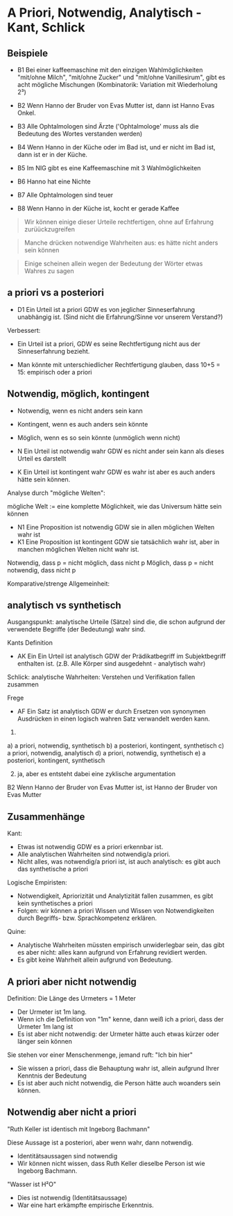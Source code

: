 # A Priori, Notwendig, Analytisch - Kant, Schlick

## Beispiele

* B1 Bei einer kaffeemaschine mit den einzigen Wahlmöglichkeiten "mit/ohne Milch", "mit/ohne Zucker" und "mit/ohne Vanillesirum", gibt es acht mögliche Mischungen (Kombinatorik: Variation mit Wiederholung 2³)

* B2 Wenn Hanno der Bruder von Evas Mutter ist, dann ist Hanno Evas Onkel.

* B3 Alle Ophtalmologen sind Ärzte ('Ophtalmologe' muss als die Bedeutung des Wortes verstanden werden)

* B4 Wenn Hanno in der Küche oder im Bad ist, und er nicht im Bad ist, dann ist er in der Küche.

* B5 Im NIG gibt es eine Kaffeemaschine mit 3 Wahlmöglichkeiten

* B6 Hanno hat eine Nichte

* B7 Alle Ophtalmologen sind teuer

* B8 Wenn Hanno in der Küche ist, kocht er gerade Kaffee

> Wir können einige dieser Urteile rechtfertigen, ohne auf Erfahrung zurüückzugreifen

> Manche drücken notwendige Wahrheiten aus: es hätte nicht anders sein können

> Einige scheinen allein wegen der Bedeutung der Wörter etwas Wahres zu sagen

## a priori vs a posteriori

* D1 Ein Urteil ist a priori GDW es von jeglicher Sinneserfahrung unabhängig ist. (Sind nicht die Erfahrung/Sinne vor unserem Verstand?)

Verbessert:

* Ein Urteil ist a priori, GDW es seine Rechtfertigung nicht aus der Sinneserfahrung bezieht.

* Man könnte mit unterschiedlicher Rechtfertigung glauben, dass 10+5 = 15: empirisch oder a priori

## Notwendig, möglich, kontingent

* Notwendig, wenn es nicht anders sein kann
* Kontingent, wenn es auch anders sein könnte
* Möglich, wenn es so sein könnte (unmöglich wenn nicht)

* N Ein Urteil ist notwendig wahr GDW es nicht ander sein kann als dieses Urteil es darstellt
* K Ein Urteil ist kontingent wahr GDW es wahr ist aber es auch anders hätte sein können.

Analyse durch "mögliche Welten":

mögliche Welt := eine komplette Möglichkeit, wie das Universum hätte sein können

* N1 Eine Proposition ist notwendig GDW sie in allen möglichen Welten wahr ist
* K1 Eine Proposition ist kontingent GDW sie tatsächlich wahr ist, aber in manchen möglichen Welten nicht wahr ist.

Notwendig, dass p = nicht möglich, dass nicht p
Möglich, dass p = nicht notwendig, dass nicht p

Komparative/strenge Allgemeinheit:


## analytisch vs synthetisch

Ausgangspunkt: analytische Urteile (Sätze) sind die, die schon aufgrund der verwendete Begriffe (der Bedeutung) wahr sind.

Kants Definition

* AK Ein Ein Urteil ist analytisch GDW der Prädikatbegriff im Subjektbegriff enthalten ist. (z.B. Alle Körper sind ausgedehnt - analytisch wahr)

Schlick: analytische Wahrheiten: Verstehen und Verifikation fallen zusammen

Frege

* AF Ein Satz ist analytisch GDW er durch Ersetzen von synonymen Ausdrücken in einen logisch wahren Satz verwandelt werden kann.

1)

a) a priori, notwendig, synthetisch
b) a posteriori, kontingent, synthetisch
c) a priori, notwendig, analytisch
d) a priori, notwendig, synthetisch
e) a posteriori, kontingent, synthetisch

2) ja, aber es entsteht dabei eine zyklische argumentation

B2 Wenn Hanno der Bruder von Evas Mutter ist, ist Hanno der Bruder von Evas Mutter

## Zusammenhänge

Kant:

* Etwas ist notwendig GDW es a priori erkennbar ist.
* Alle analytischen Wahrheiten sind notwendig/a priori.
* Nicht alles, was notwendig/a priori ist, ist auch analytisch: es gibt auch das synthetische a priori

Logische Empiristen:

* Notwendigkeit, Apriorizität und Analytizität fallen zusammen, es gibt kein synthetisches a priori
* Folgen: wir können a priori Wissen und Wissen von Notwendigkeiten durch Begriffs- bzw. Sprachkompetenz erklären.

Quine:

* Analytische Wahrheiten müssten empirisch unwiderlegbar sein, das gibt es aber nicht: alles kann aufgrund von Erfahrung revidiert werden.
* Es gibt keine Wahrheit allein aufgrund von Bedeutung.

## A priori aber nicht notwendig

Definition: Die Länge des Urmeters = 1 Meter

* Der Urmeter ist 1m lang.
* Wenn ich die Definition von "1m" kenne, dann weiß ich a priori, dass der Urmeter 1m lang ist
* Es ist aber nicht notwendig: der Urmeter hätte auch etwas kürzer oder länger sein können

Sie stehen vor einer Menschenmenge, jemand ruft: "Ich bin hier"

* Sie wissen a priori, dass die Behauptung wahr ist, allein aufgrund Ihrer Kenntnis der Bedeutung
* Es ist aber auch nicht notwendig, die Person hätte auch woanders sein können.

## Notwendig aber nicht a priori

"Ruth Keller ist identisch mit Ingeborg Bachmann"

Diese Aussage ist a posteriori, aber wenn wahr, dann notwendig.
* Identitätsaussagen sind notwendig
* Wir können nicht wissen, dass Ruth Keller dieselbe Person ist wie Ingeborg Bachmann.

"Wasser ist H²O"

* Dies ist notwendig (Identitätsaussage)
* War eine hart erkämpfte empirische Erkenntnis.

